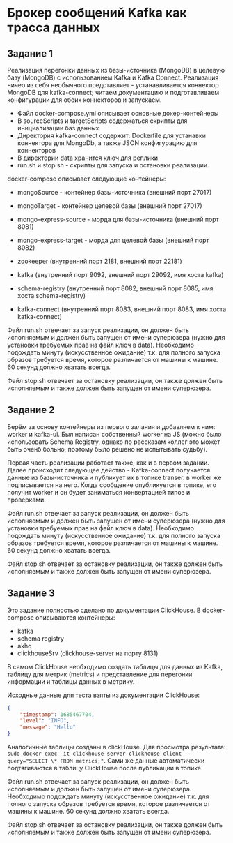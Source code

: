 # Брокер сообщений Kafka как трасса данных

## Задание 1

Реализация перегонки данных из базы-источника (MongoDB) в целевую базу (MongoDB) с использованием Kafka и Kafka Connect. Реализация ничео из себя необычного представляет - устанавливается коннектор MongoDB для kafka-connect; читаем документацию и подготавливаем конфигурации для обоих коннекторов и запускаем.

- Файл docker-compose.yml описывает основные докер-контейнеры
- В sourceScripts и targetScripts содержаться скрипты для инициализации баз данных 
- Директория kafka-connect содержит: Dockerfile для устанавки коннектора для MongoDb, а также JSON конфигурацию для коннекторов
- В директории data хранится ключ для реплики
- run.sh и stop.sh - скрипты для запуска и остановки реализации.


docker-compose описывает следующие контейнеры:

  - mongoSource - контейнер базы-источника (внешний порт 27017)

  - mongoTarget - контейнер целевой базы (внешний порт 27017)

  - mongo-express-source - морда для базы-источника (внешний порт 8081)

  - mongo-express-target - морда для целевой базы (внешний порт 8082)

  - zookeeper (внутренний порт 2181, внешний порт 22181)

  - kafka (внутренний порт 9092, внешний порт 29092, имя хоста kafka)

  - schema-registry (внутренний порт 8082, внешний порт 8085, имя хоста schema-registry)

  - kafka-connect (внутренний порт 8083, внешний порт 8083, имя хоста kafka-connect)

Файл run.sh отвечает за запуск реализации, он должен быть исполняемым и должен быть запущен от имени суперюзера (нужно для установки требуемых прав на файл ключ в data). Необходимо подождать минуту (искусственное ожидание) т.к. для полного запуска образов требуется время, которое различается от машины к машине. 60 секунд должно хватать всегда.

Файл stop.sh отвечает за остановку реализации, он также должен быть исполняемым и также должен быть запущен от имени суперюзера.

## Задание 2

Берём за основу контейнеры из первого залания и добавляем к ним: worker и kafka-ui. Был написан собственный worker на JS (можно было использовать Schema Registry, однако по рассказам коллег это может быть оченб больно, поэтому было решено не испытывать судьбу).

Первая часть реализации работает также, как и в первом задании. Далее происходит следующее действо - Kafka-connect получается данные из базы-источника и публикует их в топике transer. в worker же подписывается на него. Когда сообщение опубликуется в топике, его получит worker и он будет заниматься конвертацией типов и проверками.

Файл run.sh отвечает за запуск реализации, он должен быть исполняемым и должен быть запущен от имени суперюзера (нужно для установки требуемых прав на файл ключ в data). Необходимо подождать минуту (искусственное ожидание) т.к. для полного запуска образов требуется время, которое различается от машины к машине. 60 секунд должно хватать всегда.

Файл stop.sh отвечает за остановку реализации, он также должен быть исполняемым и также должен быть запущен от имени суперюзера.

## Задание 3

Это задание полностью сделано по документации ClickHouse. В docker-compose описываются контейнеры: 
- kafka
- schema registry
- akhq
- clickhouseSrv (clickhouse-server на порту 8131)

В самом ClickHouse необходимо создать таблицы для данных из Kafka, таблицу для метрик (metrics) и представление для перегонки информации и таблицы данных в метрику.

Исходные данные для теста взяты из документации ClickHouse:

```json
{
	"timestamp": 1685467704,
	"level": "INFO",
	"message": "Hello"
}
```

Аналогичные таблицы созданы в clickHouse. Для просмотра результата:
``` sudo docker exec -it clickhouse-server clickhouse-client --query="SELECT \* FROM metrics;"```.
Сами же данные автоматически подтягиваются в таблицу ClickHouse после публикации в топике.

Файл run.sh отвечает за запуск реализации, он должен быть исполняемым и должен быть запущен от имени суперюзера. Необходимо подождать минуту (искусственное ожидание) т.к. для полного запуска образов требуется время, которое различается от машины к машине. 60 секунд должно хватать всегда.

Файл stop.sh отвечает за остановку реализации, он также должен быть исполняемым и также должен быть запущен от имени суперюзера.